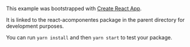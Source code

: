 This example was bootstrapped with [Create React App](https://github.com/facebook/create-react-app).

It is linked to the react-acomponentes package in the parent directory for development purposes.

You can run `yarn install` and then `yarn start` to test your package.
